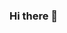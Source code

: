 ### Hi there 👋

<!--
**YassinHussein/YassinHussein** is a ✨ _special_ ✨ repository because its `README.md` (this file) appears on your GitHub profile.

Here are some ideas to get you started:

- 🔭 I’m currently working on 2D mobile game
- 🌱 I’m currently learning Python
- 👯 I’m looking to collaborate on React.js, Node.js, Javascript
- 🤔 I’m looking for help with AWS
- 💬 Ask me about Javascript
- 📫 How to reach me: https://www.linkedin.com/in/yassinhussein/
- 😄 Pronouns: ...
- ⚡ Fun fact: ...
-->
